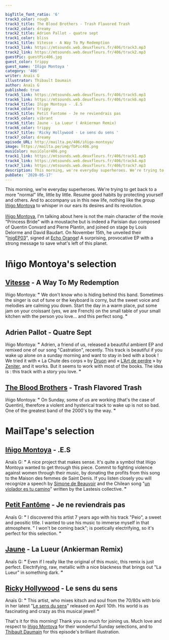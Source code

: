 ```yaml
---

bigTitle_font_ratio: '6'
track3_color: rough
track3_title: The Blood Brothers - Trash Flavored Trash
track2_color: dreamy
track2_title: Adrien Pallot - quatre sept
track1_color: bliss
track1_title: Vitesse - A Way To My Redemption
track3_link: https://mtsounds.web.deuxfleurs.fr/406/track3.mp3
track2_link: https://mtsounds.web.deuxfleurs.fr/406/track2.mp3
guestPic: guestPic406.jpg
guest_color: trippy
guest_name: 'Iñigo Montoya '
category: '406'
writer: Anaïs G
illustrator: Thibault Daumain
author: Anaïs G
published: true
track5_link: https://mtsounds.web.deuxfleurs.fr/406/track5.mp3
track6_link: https://mtsounds.web.deuxfleurs.fr/406/track6.mp3
track4_title: Iñigo Montoya - .E.S
track4_color: trippy
track5_title: Petit Fantome - Je ne reviendrais pas
track5_color: vibrant
track6_title: Jaune - La Lueur ( Ankierman Remix)
track6_color: trippy
track7_title: 'Ricky Hollywood - Le sens du sens '
track7_color: dreamy
episode_URL: http://mailta.pe/406/iñigo-montoya/
image: https://mailta.pe/img/fbPic406.png
musiColor: musiColor406.png
track1_link: https://mtsounds.web.deuxfleurs.fr/406/track1.mp3
track4_link: https://mtsounds.web.deuxfleurs.fr/406/track4.mp3
track7_link: https://mtsounds.web.deuxfleurs.fr/406/track7.mp3
description: This morning, we're everyday superheroes. We're trying to get back to a more "normal" life, little by little. Resume good habits by protecting yourself and others. And to accompany us in this new life, nothing like the group Iñigo Montoya to whisper in our ears its desires and its revolution.
pubDate: '2020-05-17'
---
```


 
This morning, we're everyday superheroes. We're trying to get back to a more "normal" life, little by little. Resume good habits by protecting yourself and others. And to accompany us in this new life, nothing like the group [Iñigo Montoya](https://soundcloud.com/i-igo-montoya-2) to whisper in our ears its desires and its revolution.
<br><br>
[Iñigo Montoya](https://inigomontoyaya.bandcamp.com/), I'm talking about here is not the main character of the movie "Princess Bride" with a moustache but is indeed a Parisian duo composed of Quentin Convard and Pierre Plantin, and joined on stage by Louis Delorme and David Baudart. On November 15th, he unveiled their "[InigEP03](https://inigomontoyaya.bandcamp.com/album/inigep03)", signed at [Echo Orange](http://www.echo-orange.fr/)! A surprising, provocative EP with a strong message to save what's left of this planet. 



# Iñigo Montoya's selection

##  [Vitesse](https://en.m.wikipedia.org/wiki/Vitesse_(band)) - A Way To My Redemption 
Iñigo Montoya: **"** We don't know who is hiding behind this band. Sometimes the singer is out of tune or the keyboard is corny, but the sweet voice and melodies are calming you down. Start the day in a warm place, put some jam on your croissant (yes, we are French) on the small table of your small kitchen with the person you love... and this perfect song. **"** 

##  Adrien Pallot - Quatre Sept 
Iñigo Montoya: **"** Adrien, a friend of us, released a beautiful ambient EP and remixed one of our song "Castration", recently. This track is beautiful if you wake up alone on a sunday morning and want to stay in bed with a book ! We tried it with « La Chute des corps » by [Druon](https://fr.wikipedia.org/wiki/Maurice_Druon) and « [L’Art de perdre](https://fr.wikipedia.org/wiki/L'Art_de_perdre) » by [Zeniter](https://fr.wikipedia.org/wiki/Alice_Zeniter), and it works. But it seems to work with most of the books. The idea is : this track with a story you love. **"** 

##  [The Blood Brothers](https://www.thebloodbrothers.com/) - Trash Flavored Trash 
Iñigo Montoya: **"** On Sunday, some of us are working (that's the case of Quentin), therefore a violent and hysterical track to wake up is not so bad. One of the greatest band of the 2000's by the way. **"** 

# MailTape's selection

## [Iñigo Montoya](https://www.facebook.com/inigomontoyapark)  - .E.S
Anaïs G: **"** A nice project that makes sense. It's quite a symbol that Iñigo Montoya wanted to get through this piece. Commit to fighting violence against women through their music, by donating the profits from this song to the Maison des femmes de Saint Denis. If you listen closely you will recognize a speech by [Simone de Beauvoir](https://fr.wikipedia.org/wiki/Simone_de_Beauvoir) and the Chilean song "[un violador es tu camino](https://fr.wikipedia.org/wiki/Un_violeur_sur_ton_chemin)" written by the Lastesis collective. **"** 

## [Petit Fantôme](https://soundcloud.com/petit-fantome) - Je ne reviendrais pas
Anaïs G: **"** I discovered this artist 7 years ago with his track "Peio", a sweet and peositic title. I wanted to use his music to immerse myself in that atmosphere. &quot; I won't be coming back"; is poetically electrifying, so it's perfect for this selection. **"** 

## [Jaune](https://soundcloud.com/jaunejaune) - La Lueur (Ankierman Remix)
Anaïs G: **"** Even if I really like the original of this music, this remix is just perfect. Electrifying, raw, metallic with a nice blackness that brings out "La Lueur" in something dark. **"** 

## [Ricky Hollywood](https://soundcloud.com/ricky-hollywood) - Le sens du sens
Anaïs G: **"** This artist, who mixes kitsch and soul from the 70/80s with brio in her latest "[Le sens du sens](https://rickyhollywood.bandcamp.com/album/le-sens-du-sens)" released on April 10th. His world is as fascinating and crazy as this musical jewel! **"** 


That's it for this morning! Thank you so much for joining us. Much love and respect to [Iñigo Montoya](https://soundcloud.com/i-igo-montoya-2) for their wonderful Sunday selections, and to [Thibault Daumain](http://thibaultdaumain.fr/) for this episode's brilliant illustration.
